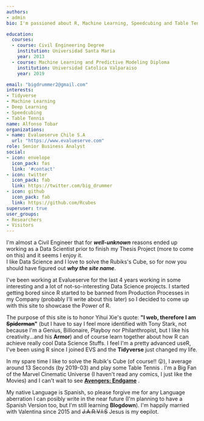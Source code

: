 ```yaml
---
authors:
- admin
bio: I'm passioned about R, Machine Learning, Speedcubing and Table Tennis.

education:
  courses:
  - course: Civil Engineering Degree
    institution: Universidad Santa Maria
    year: 2013
  - course: Machine Learning and Predictive Modeling Diploma
    institution: Universidad Catolica Valparaiso
    year: 2019

email: "bigdrummer2@gmail.com"
interests:
- Tidyverse
- Machine Learning
- Deep Learning
- Speedcubing
- Table Tennis
name: Alfonso Tobar
organizations:
- name: Evalueserve Chile S.A
  url: "https://www.evalueserve.com"
role: Senior Business Analyst
social:
- icon: envelope
  icon_pack: fas
  link: '#contact'
- icon: twitter
  icon_pack: fab
  link: https://twitter.com/big_drummer
- icon: github
  icon_pack: fab
  link: https://github.com/Rcubes
superuser: true
user_groups:
- Researchers
- Visitors
---
```


I'm almost a Civil Engineer that for **_well-unknown_**  reasons ended up working as a Data Scientist prior to finish my Thesis Project (more to come on this) and it seems I enjoy it.  
I like Data Science and I love to solve the Rubiks's Cube, so for now you should have figured out **_why the site name_**.

I've been working at Evalueserve for the last 4 years working in some interesting and a lot of not-so-interesting Data Science projects. I started getting bored since R started to be banned from Production Processes in my Company (probably I'll write about this later) so I decided to come up with this site to showcase the Power of R.  

The purpose of this site is to honor Yihui Xie's quote: **__"I web, therefore I am ~~Spiderman~~"__** (but I have to say I feel more identified with Tony Stark, not because I'm a Genius, Billionaire, Playboy nor Philanthropist, but I like his creativity...and his **Armor**)  and of course learn together about how R can achieve really cool Data Science Stuffs. I feel I'm a pretty advanced useR, I've been using R since I joined EVS and the **Tidyverse** just changed my life.  

In my spare time I like to solve the Rubik's Cube (of course!! :stuck_out_tongue:), I average around 13 Seconds (by 2019-03) and play some Table Tennis . I'm a Big Fan of the Marvel Cinematic Universe (I haven't read any comics, I just like the Movies) and I can't wait to see [**Avengers: Endgame**](https://www.youtube.com/watch?v=JyGGLB542ks) .  

My native Language is Spanish, so please forgive me for any Language aberration I can posibly write in the near future (I'm planning to have a Spanish Version too, but I'm still learning **Blogdown**). I'm happily married with Valentina since 2015 and ~~J.A.R.V.I.S~~ Jesus is my ~~co~~pilot.



